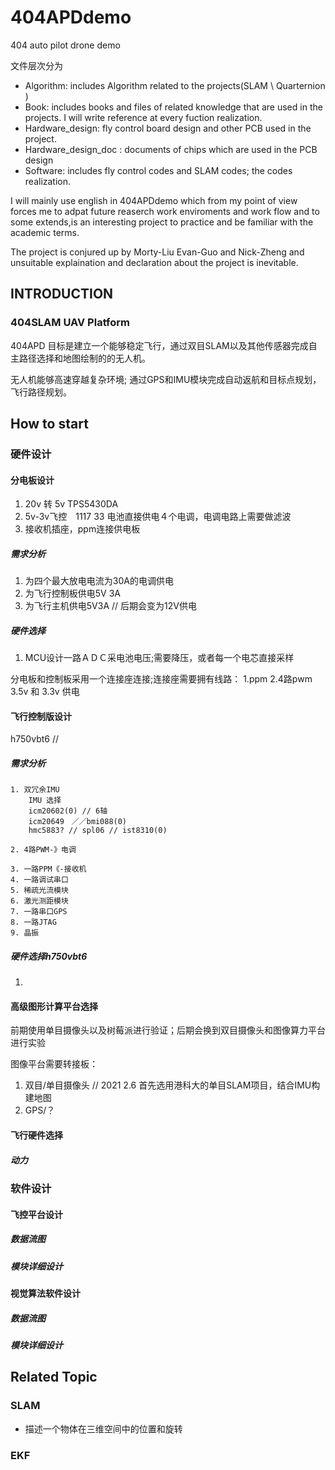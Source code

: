 # 404APDdemo
404 auto pilot drone demo
 
文件层次分为
* Algorithm: includes Algorithm related to the projects(SLAM \ Quarternion ) 
* Book: includes books and files of related knowledge that are used in the projects. I will     write reference at every fuction realization.
* Hardware_design: fly control board design and other PCB used in the project.
* Hardware_design_doc : documents of chips which are used in the PCB design 
* Software: includes fly control codes and SLAM codes; the codes realization.

I will mainly use english in 404APDdemo which from my point of view forces me to adpat future reaserch work enviroments and work flow and to some extends,is an interesting project to practice and be familiar with the academic terms.

The project is conjured up by Morty-Liu Evan-Guo and Nick-Zheng and unsuitable explaination and declaration about the project is inevitable.  


## INTRODUCTION

### 404SLAM UAV Platform 
404APD 目标是建立一个能够稳定飞行，通过双目SLAM以及其他传感器完成自主路径选择和地图绘制的的无人机。

无人机能够高速穿越复杂环境; 通过GPS和IMU模块完成自动返航和目标点规划，飞行路径规划。


## How to start



### 硬件设计

#### 分电板设计
1. 20v 转 5v TPS5430DA
2. 5v-3v飞控　1117 33
电池直接供电４个电调，电调电路上需要做滤波
3. 接收机插座，ppm连接供电板
##### 需求分析

1. 为四个最大放电电流为30A的电调供电
2. 为飞行控制板供电5V 3A
3. 为飞行主机供电5V3A // 后期会变为12V供电

##### 硬件选择

1. MCU设计一路ＡＤＣ采电池电压;需要降压，或者每一个电芯直接采样

分电板和控制板采用一个连接座连接;连接座需要拥有线路：
	1.ppm
	2.4路pwm
	3.5v 和 3.3v 供电


#### 飞行控制版设计
h750vbt6 // 

##### 需求分析
	1. 双冗余IMU
		IMU 选择
		icm20602(0) // 6轴
		icm20649　／／bmi088(0)
		hmc5883? // spl06 // ist8310(0)

	2. 4路PWM-》电调

	3. 一路PPM《-接收机 
	4. 一路调试串口
	5. 稀疏光流模块
	6. 激光测距模块
	7. 一路串口GPS
	8. 一路JTAG
	9. 晶振

##### 硬件选择h750vbt6

1. 

#### 高级图形计算平台选择

前期使用单目摄像头以及树莓派进行验证；后期会换到双目摄像头和图像算力平台进行实验

图像平台需要转接板：

1. 双目/单目摄像头
    // 2021 2.6
    首先选用港科大的单目SLAM项目，结合IMU构建地图
2. GPS/？



#### 飞行硬件选择

##### 动力

##### 

### 软件设计

#### 飞控平台设计

##### 数据流图

##### 模块详细设计



#### 视觉算法软件设计

##### 数据流图

##### 模块详细设计



## Related Topic 

### SLAM

* 描述一个物体在三维空间中的位置和旋转

### EKF





